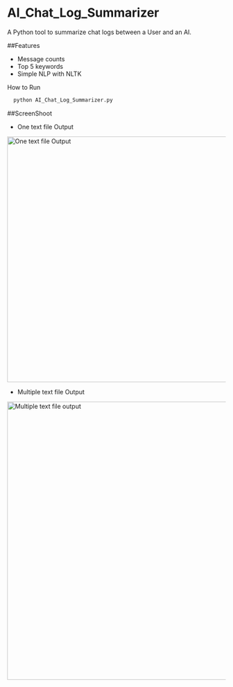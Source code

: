 # AI_Chat_Log_Summarizer


A Python tool to summarize chat logs between a User and an AI.


##Features
- Message counts
- Top 5 keywords
- Simple NLP with NLTK



How to Run
```bash
  python AI_Chat_Log_Summarizer.py
```
##ScreenShoot
- One text file Output
<img width="565" alt="One text file Output" src="https://github.com/user-attachments/assets/42bc2376-8e75-4f64-b3bd-0556baaa5943" />

- Multiple text file Output
<img width="640" alt="Multiple text file output" src="https://github.com/user-attachments/assets/8cbe518c-8daf-42ed-aa5a-0547ab81cc60" />
